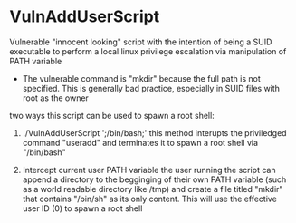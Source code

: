 # VulnAddUserScript
Vulnerable "innocent looking" script with the intention of being a SUID executable to perform a local linux privilege escalation via manipulation of PATH variable 
- The vulnerable command is "mkdir" because the full path is not specified. This is generally bad practice, especially in SUID files with root as the owner

two ways this script can be used to spawn a root shell:
1. ./VulnAddUserScript ';/bin/bash;' <somepassword>
  this method interupts the priviledged command "useradd" and terminates it to spawn a root shell via "/bin/bash"
  
2. Intercept current user PATH variable
  the user running the script can append a directory to the begginging of their own PATH variable (such as a world readable     directory like /tmp) and create a file titled "mkdir" that contains "/bin/sh" as its only content. This will use the           effective user ID (0) to spawn a root shell
   
